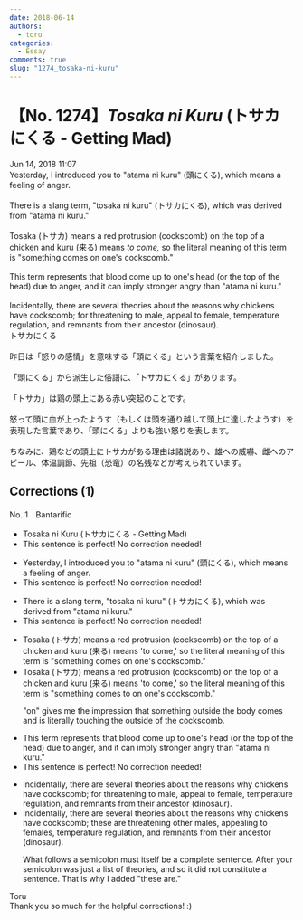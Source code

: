 ```yaml
---
date: 2018-06-14
authors:
  - toru
categories:
  - Essay
comments: true
slug: "1274_tosaka-ni-kuru"
---
```


# 【No. 1274】<strong><em>Tosaka ni Kuru</em></strong> (トサカにくる - Getting Mad)
<div class="date">Jun 14, 2018 11:07</div>
<div id="post"><div id="body_show_ori">
Yesterday, I introduced you to "atama ni kuru" (頭にくる), which means a feeling of anger.<br/><br/>There is a slang term, "tosaka ni kuru" (トサカにくる), which was derived from "atama ni kuru."<br/><br/>Tosaka (トサカ) means a red protrusion (cockscomb) on the top of a chicken and kuru (来る) means <em>to come,</em> so the literal meaning of this term is "something comes on one's cockscomb."<br/><br/>This term represents that blood come up to one's head (or the top of the head) due to anger, and it can imply stronger angry than "atama ni kuru."<br/><br/>Incidentally, there are several theories about the reasons why chickens have cockscomb; for threatening to male, appeal to female, temperature regulation, and remnants from their ancestor (dinosaur).
</div></div>

<!-- more -->

<div id="post_ja"><div id="body_show_mo">
トサカにくる<br/><br/>昨日は「怒りの感情」を意味する「頭にくる」という言葉を紹介しました。<br/><br/>「頭にくる」から派生した俗語に、「トサカにくる」があります。<br/><br/>「トサカ」は鶏の頭上にある赤い突起のことです。<br/><br/>怒って頭に血が上ったようす（もしくは頭を通り越して頭上に達したようす）を表現した言葉であり、「頭にくる」よりも強い怒りを表します。<br/><br/>ちなみに、鶏などの頭上にトサカがある理由は諸説あり、雄への威嚇、雌へのアピール、体温調節、先祖（恐竜）の名残などが考えられています。
</div></div>

## Corrections (1)
<div id="block"><div class="first_name"> No. 1　<span class="just_name">Bantarific</span></div><div id="block2">
<ul class="correction_field">
<li class="incorrect">Tosaka ni Kuru (トサカにくる - Getting Mad)</li>
<li class="corrected perfect">This sentence is perfect! No correction needed!</li>
</ul>
<ul class="correction_field">
<li class="incorrect">Yesterday, I introduced you to "atama ni kuru" (頭にくる), which means a feeling of anger.</li>
<li class="corrected perfect">This sentence is perfect! No correction needed!</li>
</ul>
<ul class="correction_field">
<li class="incorrect">There is a slang term, "tosaka ni kuru" (トサカにくる), which was derived from "atama ni kuru."</li>
<li class="corrected perfect">This sentence is perfect! No correction needed!</li>
</ul>
<ul class="correction_field">
<li class="incorrect">Tosaka (トサカ) means a red protrusion (cockscomb) on the top of a chicken and kuru (来る) means 'to come,' so the literal meaning of this term is "something comes on one's cockscomb."</li>
<li class="corrected correct">
Tosaka (トサカ) means a red protrusion (cockscomb) on the top of a chicken and kuru (来る) means 'to come,' so the literal meaning of this term is "something comes <span class="f_blue">to</span> <span class="sline"><span class="f_gray">on</span></span> one's cockscomb."
<p class="correction_comment">"on" gives me the impression that something outside the body comes and is literally touching the outside of the cockscomb.</p>
</li>
</ul>
<ul class="correction_field">
<li class="incorrect">This term represents that blood come up to one's head (or the top of the head) due to anger, and it can imply stronger angry than "atama ni kuru."</li>
<li class="corrected perfect">This sentence is perfect! No correction needed!</li>
</ul>
<ul class="correction_field">
<li class="incorrect">Incidentally, there are several theories about the reasons why chickens have cockscomb; for threatening to male, appeal to female, temperature regulation, and remnants from their ancestor (dinosaur).</li>
<li class="corrected correct">
Incidentally, there are several theories about the reasons why chickens have cockscomb; <span class="f_blue">these are</span> threatening <span class="f_blue">other </span>male<span class="f_blue">s</span>, appeal<span class="f_blue">ing</span> to female<span class="f_blue">s</span>, temperature regulation, and remnants from their ancestor (dinosaur).
<p class="correction_comment">What follows a semicolon must itself be a complete sentence. After your semicolon was just a list of theories, and so it did not constitute a sentence. That is why I added "these are."</p>
</li>
</ul>
</div><div class="name"><span class="just_name">Toru</span><br>
Thank you so much for the helpful corrections! :)
</div>
</div>
